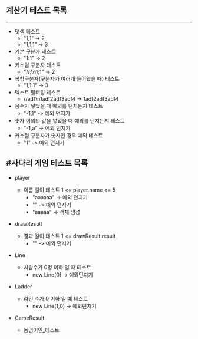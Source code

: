 ## 계산기 테스트 목록
----
* 덧셈 테스트
    * "1,1" -> 2
    * "1,1,1" -> 3
* 기본 구분자 테스트
    * "1:1" -> 2
* 커스텀 구분자 테스트
    * "//;\n1;1" -> 2
* 복합구분자(구분자가 여러개 들어왔을 때) 테스트
    * "1,1:1" -> 3
* 텍스트 필터링 테스트
    * //adf\n1adf2adf3adf4 -> 1adf2adf3adf4
* 음수가 넣었을 때 예외를 던지는지 테스트  
    * "-1,1" -> 예외 던지기
* 숫자 이외의 값을 넣었을 때 예외를 던지는지 테스트  
    * "-1,a" -> 예외 던지기
* 커스텀 구분자가 숫자인 경우 예외 테스트
    * "1" -> 예외 던지기


#사다리 게임 테스트 목록
-----
* player
    * 이름 길이 테스트 1 <= player.name <= 5
        * "aaaaaa" -> 예외 던지기
        * "" -> 예외 던지기
        * "aaaaa" -> 객체 생성

* drawResult
    * 결과 길이 테스트 1 <= drawResult.result
        * "" -> 예외 던지기

* Line
    * 사람수가 0명 이하 일 때 테스트
        * new Line(0) -> 예외던지기

* Ladder
    * 라인 수가 0 이하 일 떄 테스트
        * new Line(1,0) -> 예외던지기
    
* GameResult
    * 동명이인_테스트














